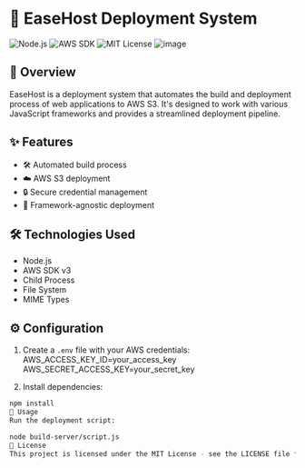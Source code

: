# 🚀 EaseHost Deployment System

![Node.js](https://img.shields.io/badge/Node.js-14.x+-green)
![AWS SDK](https://img.shields.io/badge/AWS_SDK-v3-blue)
![MIT License](https://img.shields.io/badge/license-MIT-blue)
![image](https://github.com/user-attachments/assets/7fe89e34-8001-49fb-985d-36db77eb62e4)

## 📖 Overview
EaseHost is a deployment system that automates the build and deployment process of web applications to AWS S3. It's designed to work with various JavaScript frameworks and provides a streamlined deployment pipeline.

## ✨ Features
- 🛠 Automated build process
- ☁️ AWS S3 deployment
- 🔒 Secure credential management
- 🚀 Framework-agnostic deployment

## 🛠️ Technologies Used
- Node.js
- AWS SDK v3
- Child Process
- File System
- MIME Types

## ⚙️ Configuration
1. Create a `.env` file with your AWS credentials:
AWS_ACCESS_KEY_ID=your_access_key
AWS_SECRET_ACCESS_KEY=your_secret_key


2. Install dependencies:
```bash
npm install
🚀 Usage
Run the deployment script:

node build-server/script.js
📄 License
This project is licensed under the MIT License - see the LICENSE file for details.
